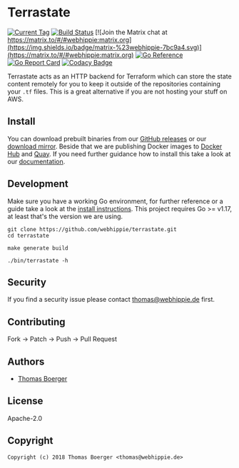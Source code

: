 # Terrastate

[![Current Tag](https://img.shields.io/github/v/tag/webhippie/terrastate?sort=semver)](https://github.com/webhippie/terrastate) [![Build Status](https://github.com/webhippie/terrastate/actions/workflows/general.yml/badge.svg)](https://github.com/webhippie/terrastate/actions) [![Join the Matrix chat at https://matrix.to/#/#webhippie:matrix.org](https://img.shields.io/badge/matrix-%23webhippie-7bc9a4.svg)](https://matrix.to/#/#webhippie:matrix.org) [![Go Reference](https://pkg.go.dev/badge/github.com/webhippie/terrastate.svg)](https://pkg.go.dev/github.com/webhippie/terrastate) [![Go Report Card](https://goreportcard.com/badge/github.com/webhippie/terrastate)](https://goreportcard.com/report/github.com/webhippie/terrastate) [![Codacy Badge](https://app.codacy.com/project/badge/Grade/d2bc4877341f4c7fbf9b4fa62b8d0484)](https://www.codacy.com/gh/webhippie/terrastate/dashboard?utm_source=github.com&amp;utm_medium=referral&amp;utm_content=webhippie/terrastate&amp;utm_campaign=Badge_Grade)

Terrastate acts as an HTTP backend for Terraform which can store the state
content remotely for you to keep it outside of the repositories containing your
`.tf` files. This is a great alternative if you are not hosting your stuff on
AWS.

## Install

You can download prebuilt binaries from our [GitHub releases][releases] or our
[download mirror][downloads]. Beside that we are publishing Docker images to
[Docker Hub][dockerhub] and [Quay][quay]. If you need further guidance how to
install this take a look at our [documentation][docs].

## Development

Make sure you have a working Go environment, for further reference or a guide
take a look at the [install instructions][golang]. This project requires
Go >= v1.17, at least that's the version we are using.

```console
git clone https://github.com/webhippie/terrastate.git
cd terrastate

make generate build

./bin/terrastate -h
```

## Security

If you find a security issue please contact
[thomas@webhippie.de](mailto:thomas@webhippie.de) first.

## Contributing

Fork -> Patch -> Push -> Pull Request

## Authors

-   [Thomas Boerger](https://github.com/tboerger)

## License

Apache-2.0

## Copyright

```console
Copyright (c) 2018 Thomas Boerger <thomas@webhippie.de>
```

[releases]: https://github.com/webhippie/terrastate/releases
[downloads]: https://dl.webhippie.de/#terrastate/
[dockerhub]: https://hub.docker.com/r/webhippie/terrastate/tags/
[quay]: https://quay.io/repository/webhippie/terrastate?tab=tags
[docs]: https://webhippie.github.io/terrastate/#getting-started
[golang]: http://golang.org/doc/install.html
